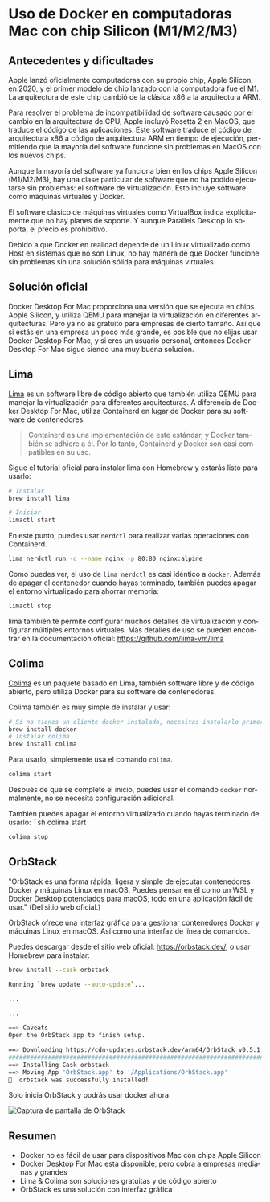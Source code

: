 # Uso de Docker en computadoras Mac con chip Silicon (M1/M2/M3)

<Validator lang="es" :platform-list="['macOS 13.2.1']" date="2023-03-14" />

## Antecedentes y dificultades

Apple lanzó oficialmente computadoras con su propio chip, Apple Silicon, en 2020, y el primer modelo de chip lanzado con la computadora fue el M1. La arquitectura de este chip cambió de la clásica x86 a la arquitectura ARM.

Para resolver el problema de incompatibilidad de software causado por el cambio en la arquitectura de CPU, Apple incluyó Rosetta 2 en MacOS, que traduce el código de las aplicaciones. Este software traduce el código de arquitectura x86 a código de arquitectura ARM en tiempo de ejecución, permitiendo que la mayoría del software funcione sin problemas en MacOS con los nuevos chips.

Aunque la mayoría del software ya funciona bien en los chips Apple Silicon (M1/M2/M3), hay una clase particular de software que no ha podido ejecutarse sin problemas: el software de virtualización. Esto incluye software como máquinas virtuales y Docker.

El software clásico de máquinas virtuales como VirtualBox indica explícitamente que no hay planes de soporte. Y aunque Parallels Desktop lo soporta, el precio es prohibitivo.

Debido a que Docker en realidad depende de un Linux virtualizado como Host en sistemas que no son Linux, no hay manera de que Docker funcione sin problemas sin una solución sólida para máquinas virtuales.

## Solución oficial

Docker Desktop For Mac proporciona una versión que se ejecuta en chips Apple Silicon, y utiliza QEMU para manejar la virtualización en diferentes arquitecturas. Pero ya no es gratuito para empresas de cierto tamaño. Así que si estás en una empresa un poco más grande, es posible que no elijas usar Docker Desktop For Mac, y si eres un usuario personal, entonces Docker Desktop For Mac sigue siendo una muy buena solución.

## Lima

[Lima](https://github.com/lima-vm/lima) es un software libre de código abierto que también utiliza QEMU para manejar la virtualización para diferentes arquitecturas. A diferencia de Docker Desktop For Mac, utiliza Containerd en lugar de Docker para su software de contenedores.

> Containerd es una implementación de este estándar, y Docker también se adhiere a él. Por lo tanto, Containerd y Docker son casi compatibles en su uso.

Sigue el tutorial oficial para instalar lima con Homebrew y estarás listo para usarlo:

```sh
# Instalar
brew install lima

# Iniciar
limactl start
```

En este punto, puedes usar ``nerdctl`` para realizar varias operaciones con Containerd.

```sh
lima nerdctl run -d --name nginx -p 80:80 nginx:alpine
```

Como puedes ver, el uso de ``lima nerdctl`` es casi idéntico a ``docker``. Además de apagar el contenedor cuando hayas terminado, también puedes apagar el entorno virtualizado para ahorrar memoria:

```sh
limactl stop
```

lima también te permite configurar muchos detalles de virtualización y configurar múltiples entornos virtuales. Más detalles de uso se pueden encontrar en la documentación oficial: <https://github.com/lima-vm/lima>

## Colima

[Colima](https://github.com/abiosoft/colima) es un paquete basado en Lima, también software libre y de código abierto, pero utiliza Docker para su software de contenedores.

Colima también es muy simple de instalar y usar:

```sh
# Si no tienes un cliente docker instalado, necesitas instalarlo primero
brew install docker
# Instalar colima
brew install colima
```

Para usarlo, simplemente usa el comando `colima`.

```sh
colima start
```

Después de que se complete el inicio, puedes usar el comando `docker` normalmente, no se necesita configuración adicional.

También puedes apagar el entorno virtualizado cuando hayas terminado de usarlo: ``sh colima start

```sh
colima stop
```

## OrbStack

"OrbStack es una forma rápida, ligera y simple de ejecutar contenedores Docker y máquinas Linux en macOS. Puedes pensar en él como un WSL y Docker Desktop potenciados para macOS, todo en una aplicación fácil de usar." (Del sitio web oficial.)

OrbStack ofrece una interfaz gráfica para gestionar contenedores Docker y máquinas Linux en macOS. Así como una interfaz de línea de comandos.

Puedes descargar desde el sitio web oficial: <https://orbstack.dev/>, o usar Homebrew para instalar:

```sh
brew install --cask orbstack
```

```sh
Running `brew update --auto-update`...

...

...

==> Caveats
Open the OrbStack app to finish setup.

==> Downloading https://cdn-updates.orbstack.dev/arm64/OrbStack_v0.5.1_985_arm64.dmg
######################################################################## 100.0%
==> Installing Cask orbstack
==> Moving App 'OrbStack.app' to '/Applications/OrbStack.app'
🍺  orbstack was successfully installed!
```

Solo inicia OrbStack y podrás usar docker ahora.

![Captura de pantalla de OrbStack](/attachments/mac/how-to-use-docker-on-m1-mac/01.screenshot-orbstack.png)

## Resumen

- Docker no es fácil de usar para dispositivos Mac con chips Apple Silicon
- Docker Desktop For Mac está disponible, pero cobra a empresas medianas y grandes
- Lima & Colima son soluciones gratuitas y de código abierto
- OrbStack es una solución con interfaz gráfica
